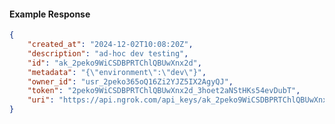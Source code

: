 <!-- Code generated for API Clients. DO NOT EDIT. -->

#### Example Response

```json
{
	"created_at": "2024-12-02T10:08:20Z",
	"description": "ad-hoc dev testing",
	"id": "ak_2peko9WiCSDBPRTChlQBUwXnx2d",
	"metadata": "{\"environment\":\"dev\"}",
	"owner_id": "usr_2peko365oQ16Zi2YJZ5IX2AgyQJ",
	"token": "2peko9WiCSDBPRTChlQBUwXnx2d_3hoet2aNStHKs54evDubT",
	"uri": "https://api.ngrok.com/api_keys/ak_2peko9WiCSDBPRTChlQBUwXnx2d"
}
```

